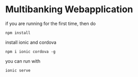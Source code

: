 # Multibanking Webapplication

if you are running for the first time, then do

```
npm install
```

install ionic and cordova

```
npm i ionic cordova -g
```

you can run with

```
ionic serve
```